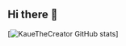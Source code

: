 ## Hi there 👋

<!-- Cabeçalhos -->

[![KaueTheCreator GitHub stats](https://github-readme-stats.vercel.app/api?username=KaueTheCreator)]

<!--
**KaueTheCreator/KaueTheCreator** is a ✨ _special_ ✨ repository because its `README.md` (this file) appears on your GitHub profile.

Here are some ideas to get you started:

- 🔭 I’m currently working on ...
- 🌱 I’m currently learning ...
- 👯 I’m looking to collaborate on ...
- 🤔 I’m looking for help with ...
- 💬 Ask me about ...
- 📫 How to reach me: ...
- 😄 Pronouns: ...
- ⚡ Fun fact: ...
-->
